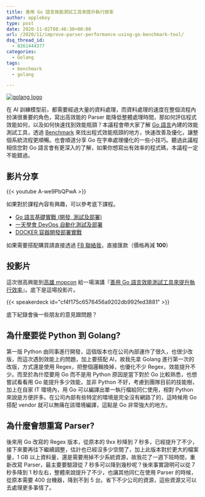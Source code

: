 ```yaml
---
title: 善用 Go 語言效能測試工具來提升執行效率
author: appleboy
type: post
date: 2020-11-02T08:46:30+00:00
url: /2020/11/improve-parser-performance-using-go-benchmark-tool/
dsq_thread_id:
  - 8261444377
categories:
  - Golang
tags:
  - benchmark
  - golang

---
```

[![golang logo][1]][1]

在 AI 訓練模型前，都需要經過大量的資料處理，而資料處理的速度在整個流程內扮演很重要的角色，寫出高效能的 Parser 能降低整體處理時間，那如何評估程式效能如何，以及如何快速找到效能瓶頸？本議程會帶大家了解 [Go 語言][2]內建的效能測試工具，透過 [Benchmark][3] 來找出程式效能瓶頸的地方，快速改善及優化，讓整個系統流程更順暢。也會順道分享 Go 在字串處理優化的一些小技巧。聽過此議程相信您對 Go 語言會有更深入的了解，如果你想寫出有效率的程式碼，本議程一定不能錯過。

<!--more-->

## 影片分享

{{< youtube A-we9PbQPwA >}}

如果對於課程內容有興趣，可以參考底下課程。

  * [Go 語言基礎實戰 (開發, 測試及部署)][4]
  * [一天學會 DevOps 自動化測試及部署][5]
  * [DOCKER 容器開發部署實戰][6]

如果需要搭配購買請直接透過 [FB 聯絡我][7]，直接匯款（價格再減 **100**）

## 投影片

這次很高興能到[高雄 mopcon][8] 給一場演講『[善用 Go 語言效能測試工具來提升執行效率][9]』。底下是這場投影片。

{{< speakerdeck id="cf4f175c6576456a9202db992fed3881" >}}

底下紀錄會後一些朋友的意見跟問題？

## 為什麼要從 Python 到 Golang?

第一版 Python 由同事進行開發，這個版本也在公司內部運作了很久，也很少改版，而這次遇到效能上的問題，加上要搭配 AI，故我先拿 Golang 進行第一次的改版，方式還是使用 Regex，把整個邏輯換掉，也優化不少 Regex，效能提升不少。而至於為什麼要用 Go 而不是用 Python 原因是當下對於 Go 比較熟悉，也想嘗試看看用 Go 能提升多少效能，並非 Python 不好，考慮到團隊目前的技能樹，加上在自家 IT 環境內，用 Go 可以編譯出單一執行檔給同仁使用，相對 Python 來說是方便許多。在公司內部有些特定的環境是完全沒有網路了的，這時候用 Go 搭配 vendor 就可以無痛在該環境編譯，這點是 Go 非常強大的地方。

## 為什麼會想重寫 Parser?

後來用 Go 改寫的 Regex 版本，從原本的 9xx 秒降到 7 秒多，已經提升了不少，接下來要再往下繼續調整，估計也已經沒多少空間了，加上此版本對於更大的檔案量，1 GB 以上資料量，還是需要用掉不少系統資源，故我花了一週下班時間，重新改寫 Parser，最主要要驗證從 7 秒多可以降到幾秒呢？後來事實證明可以從 7 秒多降到 1 秒左右，整體來說提升了不少，也讓其他同仁在使用 Parser 的時候，從原本需要 400 台機器，降到不到 5 台。省下不少公司的資源，這些資源又可以去處理更多事情了。

 [1]: https://lh3.googleusercontent.com/jsocHCR9A9yEfDVUTrU0m42_aHhTEVDGW5p5PsQSx7GSlkt3gLjohfXH3S7P7p982332ruU_e-EtW0LwmiuZjvN65VIcyME-zE35C6EM0IV1nqY6KoNw3dwW2djjid3F-T5YgnJothA=w1920-h1080 "golang logo"
 [2]: https://golang.org
 [3]: https://blog.wu-boy.com/2018/06/how-to-write-benchmark-in-go/
 [4]: https://www.udemy.com/course/golang-fight/?couponCode=202011
 [5]: https://www.udemy.com/course/devops-oneday/?couponCode=202011
 [6]: https://www.udemy.com/course/docker-practice/?couponCode=202011
 [7]: http://facebook.com/appleboy46
 [8]: https://mopcon.org/2020/
 [9]: https://mopcon.org/2020/speaker/42
